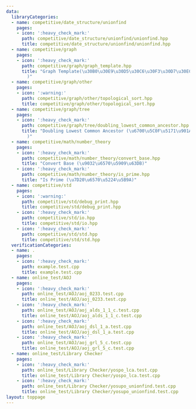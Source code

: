 ```yaml
---
data:
  libraryCategories:
  - name: competitive/date_structure/unionfind
    pages:
    - icon: ':heavy_check_mark:'
      path: competitive/date_structure/unionfind/unionfind.hpp
      title: competitive/date_structure/unionfind/unionfind.hpp
  - name: competitive/graph
    pages:
    - icon: ':heavy_check_mark:'
      path: competitive/graph/graph_template.hpp
      title: "Graph Template(\u30B0\u30E9\u30D5\u30C6\u30F3\u30D7\u30EC\u30FC\u30C8\
        )"
  - name: competitive/graph/other
    pages:
    - icon: ':warning:'
      path: competitive/graph/other/topological_sort.hpp
      title: competitive/graph/other/topological_sort.hpp
  - name: competitive/graph/tree
    pages:
    - icon: ':heavy_check_mark:'
      path: competitive/graph/tree/doubling_lowest_common_ancestor.hpp
      title: "Doubling Lowest Common Ancestor (\u6700\u5C0F\u5171\u901A\u7956\u5148\
        )"
  - name: competitive/math/number_theory
    pages:
    - icon: ':heavy_check_mark:'
      path: competitive/math/number_theory/convert_base.hpp
      title: "Convert Base (\u9032\u6570\u5909\u63DB)"
    - icon: ':heavy_check_mark:'
      path: competitive/math/number_theory/is_prime.hpp
      title: "Is Prime (\u7D20\u6570\u5224\u5B9A)"
  - name: competitive/std
    pages:
    - icon: ':warning:'
      path: competitive/std/debug_print.hpp
      title: competitive/std/debug_print.hpp
    - icon: ':heavy_check_mark:'
      path: competitive/std/io.hpp
      title: competitive/std/io.hpp
    - icon: ':heavy_check_mark:'
      path: competitive/std/std.hpp
      title: competitive/std/std.hpp
  verificationCategories:
  - name: .
    pages:
    - icon: ':heavy_check_mark:'
      path: example.test.cpp
      title: example.test.cpp
  - name: online_test/AOJ
    pages:
    - icon: ':heavy_check_mark:'
      path: online_test/AOJ/aoj_0233.test.cpp
      title: online_test/AOJ/aoj_0233.test.cpp
    - icon: ':heavy_check_mark:'
      path: online_test/AOJ/aoj_alds_1_1_c.test.cpp
      title: online_test/AOJ/aoj_alds_1_1_c.test.cpp
    - icon: ':heavy_check_mark:'
      path: online_test/AOJ/aoj_dsl_1_a.test.cpp
      title: online_test/AOJ/aoj_dsl_1_a.test.cpp
    - icon: ':heavy_check_mark:'
      path: online_test/AOJ/aoj_grl_5_c.test.cpp
      title: online_test/AOJ/aoj_grl_5_c.test.cpp
  - name: online_test/Library Checker
    pages:
    - icon: ':heavy_check_mark:'
      path: online_test/Library Checker/yospo_lca.test.cpp
      title: online_test/Library Checker/yospo_lca.test.cpp
    - icon: ':heavy_check_mark:'
      path: online_test/Library Checker/yosupo_unionfind.test.cpp
      title: online_test/Library Checker/yosupo_unionfind.test.cpp
layout: toppage
---
```


